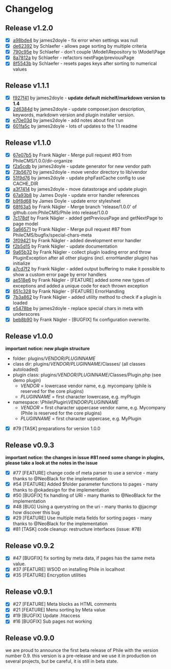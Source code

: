 # Changelog

## Release v1.2.0

- [x] [a98bde4](https://github.com/AUTHOR/REPO/commit/a98bde419326fe686671dfdc633f3658a70c680a) by james2doyle - fix error when settings was null
- [x] [de62392](https://github.com/AUTHOR/REPO/commit/de62392018fca80c072ae110712dfa9c0acdfd56) by Schlaefer - allows page sorting by multiple criteria
- [x] [790c95e](https://github.com/AUTHOR/REPO/commit/790c95e2f315de5d8accb463e9bc586b95d50347) by Schlaefer - don't couple \Model\Repository to \Model\Page
- [x] [8a7812a](https://github.com/AUTHOR/REPO/commit/8a7812a3ad582305cb77f4d32df98ce0c8c89431) by Schlaefer - refactors nextPage/previousPage
- [x] [8f5543b](https://github.com/AUTHOR/REPO/commit/8f5543b01492aa4b95cae93365b4a2ace0ca204b) by Schlaefer - resets pages keys after sorting to numerical values

## Release v1.1.1

- [x] [f927f41](https://github.com/AUTHOR/REPO/commit/f927f41d6246b5f1bf72669d63e02ceb6333337b) by james2doyle - **update default michelf/markdown version to 1.4**
- [x] [2d6384d](https://github.com/AUTHOR/REPO/commit/2d6384d1feecf61a0c7cab57d2620cb6fb16484c) by james2doyle - update composer.json description, keywords, markdown version and plugin installer version.
- [x] [e70e03d](https://github.com/AUTHOR/REPO/commit/e70e03da11e10961bbf3b1a8317a2b32c214b628) by james2doyle - add notes about first run
- [x] [601fa5c](https://github.com/AUTHOR/REPO/commit/601fa5cb7a74c8935175d6ba024920b422f70a1c) by james2doyle - lots of updates to the 1.1 readme

## Release v1.1.0

- [x] [67e07b5](https://github.com/PhileCMS/Phile/commit/67e07b546bca5b274ea413101f04b08545dda94c) by Frank Nägler - Merge pull request #93 from PhileCMS/1.0.0/dir-organize
- [x] [f2a5cdb](https://github.com/PhileCMS/Phile/commit/f2a5cdb8f23547b2a002b1d5dba9e0f0b400d37e) by james2doyle - update generator for new vendor path
- [x] [73b5670](https://github.com/PhileCMS/Phile/commit/73b5670cc1602084b2cf61eba8cab1245fb5a130) by james2doyle - move vendor directory to lib/vendor
- [x] [51f9d76](https://github.com/PhileCMS/Phile/commit/51f9d76f372c77af2767e10d1f8c106686fc7830) by james2doyle - update phpFastCache config to use CACHE_DIR
- [x] [a3f7414](https://github.com/PhileCMS/Phile/commit/a3f7414376615ace0d780b5c265cd1f1cef668c5) by james2doyle - move datastorage and update plugin
- [x] [67a93b8](https://github.com/PhileCMS/Phile/commit/67a93b8e4e92640605091f1ddae8f0ed9efd3701) by James Doyle - update error handler references
- [x] [b9f8d68](https://github.com/PhileCMS/Phile/commit/b9f8d68bec8498c5fd14d3180a8014c5dc5de26b) by James Doyle - update error stylesheet
- [x] [68f63a5](https://github.com/PhileCMS/Phile/commit/68f63a5dfc2efc6cec426ecd2591d3a6ef8001e9) by Frank Nägler - Merge branch 'release/1.0.0' of github.com:PhileCMS/Phile into release/1.0.0
- [x] [7c178df](https://github.com/PhileCMS/Phile/commit/7c178df0ca4cea57dc7d612460f84525baf0fbb8) by Frank Nägler - added getPreviousPage and getNextPage to page model
- [x] [5a66571](https://github.com/PhileCMS/Phile/commit/5a6657125f2721a3556c786c341a848bca89efdc) by Frank Nägler - Merge pull request #87 from PhileCMS/bugfix/special-chars-meta
- [x] [3f09421](https://github.com/PhileCMS/Phile/commit/3f094215fa8bd994f63046edcac72e7460366d0a) by Frank Nägler - added development error handler
- [x] [f2b5d15](https://github.com/PhileCMS/Phile/commit/f2b5d157753a7f5babbabed1daff9aa1151de55a) by Frank Nägler - update documentation
- [x] [9a65b32](https://github.com/PhileCMS/Phile/commit/9a65b32dbca9e4942d8905b7974e7cd680f4e825) by Frank Nägler - collect plugin loading error and throw PluginException after all other plugins (incl. errorHandler plugin) has initialize
- [x] [a7cd7f2](https://github.com/PhileCMS/Phile/commit/a7cd7f24f30b357a25810b41c99a10a8491d5d00) by Frank Nägler - added output buffering to make it possible to show a custom error page by error handlers
- [x] [ae518e6](https://github.com/PhileCMS/Phile/commit/ae518e6f12c21c86b374f0c7360916fd5dfd412a) by Frank Nägler - [FEATURE] added some new types of exceptions and added a unique code for each thrown exception
- [x] [851c328](https://github.com/PhileCMS/Phile/commit/851c328163661d8977fd98926e4ce5d659c4e6f5) by Frank Nägler - [FEATURE] ErrorHandling
- [x] [7b3a862](https://github.com/PhileCMS/Phile/commit/7b3a862e0ce371b47173b7c559bc30bb45faddf8) by Frank Nägler - added utility method to check if a plugin is loaded
- [x] [e5478be](https://github.com/PhileCMS/Phile/commit/e5478bec46ba71a05154e11b564362dc10aedc97) by james2doyle - replace special chars in meta with underscores
- [x] [beb8b90](https://github.com/PhileCMS/Phile/commit/beb8b90500f113362d396c4e30d247569b4919b1) by Frank Nägler - [BUGFIX] fix configuration overwrite.

## Release v1.0.0

**important notice: new plugin structure**

- folder: plugins/*VENDOR*/*PLUGINNAME*
- class dir: plugins/*VENDOR*/*PLUGINNAME*/Classes/ (all classes autoloaded)
- plugin class: plugins/*VENDOR*/*PLUGINNAME*/Classes/Plugin.php (see demo plugin)
  - *VENDOR* = lowercase vendor name, e.g. mycompany (phile is reserved for the core plugins)
  - *PLUGINNAME* = first character lowercase, e.g. myPlugin
- namespace: \Phile\Plugin\\*VENDOR*\\*PLUGINNAME*
  - *VENDOR* = first character uppercase vendor name, e.g. Mycompany (Phile is reserved for the core plugins)
  - *PLUGINNAME* = first character uppercase, e.g. MyPlugin

- [x] #79 [TASK] preparations for version 1.0.0

## Release v0.9.3

**important notice: the changes in issue #81 need some change in plugins, please take a look at the notes in the issue**

- [x] #77 [FEATURE] change code of meta parser to use a service - many thanks to @NeoBlack for the implementation
- [x] #54 [FEATURE] Added $folder parameter functions to pages - many thanks to @okadesign for the implementation
- [x] #50 [BUGFIX] fix handling of URI - many thanks to @NeoBlack for the implementation
- [x] #48 [BUG] Using a querystring on the uri - many thanks to @jacmgr how discover this bug
- [x] #29 [FEATURE] Use multiple meta fields for sorting pages - many thanks to @NeoBlack for the implementation
- [x] #81 [TASK] code cleanup: restructure interfaces (issue: #78)

## Release v0.9.2

- [x] #47 [BUGFIX] fix sorting by meta data, if pages has the same meta value.
- [x] #37 [FEATURE] WSOD on installing Phile in localhost
- [x] #35 [FEATURE] Encryption utilities

## Release v0.9.1

- [x] #27 [FEATURE] Meta blocks as HTML comments
- [x] #21 [FEATURE] Menu sorting by Meta value
- [x] #19 [BUGFIX] Update .htaccess
- [x] #16 [BUGFIX] Sub pages not working

## Release v0.9.0
we are proud to announce the first beta release of Phile with the version number 0.9.
this version is a pre-release and we use it in production on several projects, but be careful, it is still in beta state.
